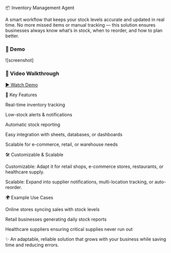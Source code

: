 📦 Inventory Management Agent

A smart workflow that keeps your stock levels accurate and updated in real time. No more missed items or manual tracking — this solution ensures businesses always know what’s in stock, when to reorder, and how to plan better.

### 📸 Demo
![screenshot] 

### 🎥 Video Walkthrough
[▶ Watch Demo](https://youtube.com/unlisted-link)

🔑 Key Features

Real-time inventory tracking

Low-stock alerts & notifications

Automatic stock reporting

Easy integration with sheets, databases, or dashboards

Scalable for e-commerce, retail, or warehouse needs

🛠️ Customizable & Scalable

Customizable: Adapt it for retail shops, e-commerce stores, restaurants, or healthcare supply.

Scalable: Expand into supplier notifications, multi-location tracking, or auto-reorder.

🌍 Example Use Cases

Online stores syncing sales with stock levels

Retail businesses generating daily stock reports

Healthcare suppliers ensuring critical supplies never run out

✨ An adaptable, reliable solution that grows with your business while saving time and reducing errors.
